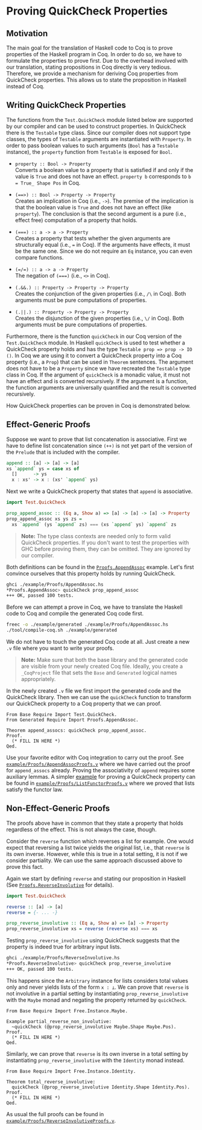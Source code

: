 # Proving QuickCheck Properties

## Motivation

The main goal for the translation of Haskell code to Coq is to prove properties of the Haskell program in Coq.
In order to do so, we have to formulate the properties to prove first.
Due to the overhead involved with our translation, stating propositions in Coq directly is very tedious.
Therefore, we provide a mechanism for deriving Coq properties from QuickCheck properties.
This allows us to state the proposition in Haskell instead of Coq.

## Writing QuickCheck Properties

The functions from the `Test.QuickCheck` module listed below are supported by our compiler and can be used to construct properties.
In QuickCheck there is the `Testable` type class.
Since our compiler does not support type classes, the types of `Testable` arguments are instantiated with `Property`.
In order to pass boolean values to such arguments (`Bool` has a `Testable` instance), the `property` function from `Testable` is exposed for `Bool`.

 - `property :: Bool -> Property`  
   Converts a boolean value to a property that is satisfied if and only if the value is `True` and does not have an effect.
   `property b` corresponds to `b = True_ Shape Pos` in Coq.

 - `(==>) :: Bool -> Property -> Property`  
   Creates an implication in Coq (i.e., `->`).
   The premise of the implication is that the boolean value is `True` and does not have an effect (like `property`).
   The conclusion is that the second argument is a pure (i.e., effect free) computation of a property that holds.

 - `(===) :: a -> a -> Property`  
   Creates a property that tests whether the given arguments are structurally equal (i.e., `=` in Coq).
   If the arguments have effects, it must be the same one.
   Since we do not require an `Eq` instance, you can even compare functions.

 - `(=/=) :: a -> a -> Property`  
   The negation of `(===)` (i.e., `<>` in Coq).

 - `(.&&.) :: Property -> Property -> Property`  
   Creates the conjunction of the given properties (i.e., `/\` in Coq).
   Both arguments must be pure computations of properties.

 - `(.||.) :: Property -> Property -> Property`  
   Creates the disjunction of the given properties (i.e., `\/` in Coq).
   Both arguments must be pure computations of properties.

Furthermore, there is the function `quickCheck` in our Coq version of the `Test.QuickCheck` module.
In Haskell `quickCheck` is used to test whether a QuickCheck property holds and has the type
`Testable prop => prop -> IO ()`.
In Coq we are using it to convert a QuickCheck property into a Coq property (i.e., a `Prop`) that can be used in `Theorem` sentences.
The argument does not have to be a `Property` since we have recreated the `Testable` type class in Coq.
If the argument of `quickCheck` is a monadic value, it must not have an effect and is converted recursively.
If the argument is a function, the function arguments are universally quantified and the result is converted recursively.

How QuickCheck properties can be proven in Coq is demonstrated below.

## Effect-Generic Proofs

Suppose we want to prove that list concatenation is associative.
First we have to define list concatenation since `(++)` is not yet part of the version of the `Prelude` that is included with the compiler.

```haskell
append :: [a] -> [a] -> [a]
xs `append` ys = case xs of
  []      -> ys
  x : xs' -> x : (xs' `append` ys)
```

Next we write a QuickCheck property that states that `append` is associative.

```haskell
import Test.QuickCheck

prop_append_assoc :: (Eq a, Show a) => [a] -> [a] -> [a] -> Property
prop_append_assoc xs ys zs =
  xs `append` (ys `append` zs) === (xs `append` ys) `append` zs
```

> **Note:** The type class contexts are needed only to form valid  QuickCheck properties.
> If you don't want to test the properties with GHC before proving them, they can be omitted.
> They are ignored by our compiler.

Both definitions can be found in the [`Proofs.AppendAssoc`][`example/Proofs/AppendAssoc.hs`] example.
Let's first convince ourselves that this property holds by running QuickCheck.

```bash
ghci ./example/Proofs/AppendAssoc.hs
*Proofs.AppendAssoc> quickCheck prop_append_assoc
+++ OK, passed 100 tests.
```

Before we can attempt a prove in Coq, we have to translate the Haskell code to Coq and compile the generated Coq code first.

```bash
freec -o ./example/generated ./example/Proofs/AppendAssoc.hs
./tool/compile-coq.sh ./example/generated
```

We do not have to touch the generated Coq code at all.
Just create a new `.v` file where you want to write your proofs.

> **Note:** Make sure that both the base library and the generated code are visible from your newly created Coq file.
> Ideally, you create a `_CoqProject` file that sets the `Base` and `Generated` logical names appropriately.

In the newly created `.v` file we first import the generated code and the QuickCheck library.
Then we can use the `quickCheck` function to transform our QuickCheck property to a Coq property that we can proof.

```coq
From Base Require Import Test.QuickCheck.
From Generated Require Import Proofs.AppendAssoc.

Theorem append_assocs: quickCheck prop_append_assoc.
Proof.
  (* FILL IN HERE *)
Qed.
```

Use your favorite editor with Coq integration to carry out the proof.
See [`example/Proofs/AppendAssocProofs.v`][] where we have carried out the proof for `append_assocs` already.
Proving the associativity of `append` requires some auxiliary lemmas.
A simpler [example][`example/Proofs/ListFunctor.hs`] for proving a QuickCheck property can be found in [`example/Proofs/ListFunctorProofs.v`][] where we proved that lists satisfy the functor law.

## Non-Effect-Generic Proofs

The proofs above have in common that they state a property that holds regardless of the effect.
This is not always the case, though.

Consider the `reverse` function which reverses a list for example.
One would expect that reversing a list twice yields the original list, i.e., that `reverse` is its own inverse.
However, while this is true in a total setting, it is not if we consider partiality.
We can use the same approach discussed above to prove this fact.

Again we start by defining `reverse` and stating our proposition in Haskell (See [`Proofs.ReverseInvolutive`][`example/Proofs/ReverseInvolutive.hs`] for details).

```haskell
import Test.QuickCheck

reverse :: [a] -> [a]
reverse = {- ... -}

prop_reverse_involutive :: (Eq a, Show a) => [a] -> Property
prop_reverse_involutive xs = reverse (reverse xs) === xs
```

Testing `prop_reverse_involutive` using QuickCheck suggests that the property is indeed true for arbitrary input lists.

```bash
ghci ./example/Proofs/ReverseInvolutive.hs
*Proofs.ReverseInvolutive> quickCheck prop_reverse_involutive
+++ OK, passed 100 tests.
```

This happens since the `Arbitrary` instance for lists considers total values only and never yields lists of the form
`x : ⊥`.
We can prove that `reverse` is not involutive in a partial setting by instantiating `prop_reverse_involutive` with the `Maybe` monad and negating the property returned by `quickCheck`.

```coq
From Base Require Import Free.Instance.Maybe.

Example partial_reverse_non_involutive:
  ~quickCheck (@prop_reverse_involutive Maybe.Shape Maybe.Pos).
Proof.
  (* FILL IN HERE *)
Qed.
```

Similarly, we can prove that `reverse` is its own inverse in a total setting by instantiating `prop_reverse_involutive` with the `Identity` monad instead.

```coq
From Base Require Import Free.Instance.Identity.

Theorem total_reverse_involutive:
  quickCheck (@prop_reverse_involutive Identity.Shape Identity.Pos).
Proof.
  (* FILL IN HERE *)
Qed.
```

As usual the full proofs can be found in [`example/Proofs/ReverseInvolutiveProofs.v`][].

[`example/Proofs/AppendAssoc.hs`]:
  ../example/Proofs/AppendAssoc.hs
  "Free Compiler Examples — Associativity of Append"
[`example/Proofs/AppendAssocProofs.v`]:
  ../example/Proofs/AppendAssocProofs.v
  "Free Compiler Examples — Associativity of Append — Proofs"

[`example/Proofs/ListFunctor.hs`]:
  ../example/Proofs/ListFunctor.hs
  "Free Compiler Examples — List Functor Laws"
[`example/Proofs/ListFunctorProofs.v`]:
  ../example/Proofs/ListFunctorProofs.v
  "Free Compiler Examples — List Functor Laws — Proofs"
[`example/Proofs/ReverseInvolutive.hs`]:
  ../example/Proofs/ReverseInvolutive.hs
  "Free Compiler Examples — Reverse is (non-)Involutive"
[`example/Proofs/ReverseInvolutiveProofs.v`]:
  ../example/Proofs/ReverseInvolutiveProofs.v
  "Free Compiler Examples — Reverse is (non-)Involutive — Proofs"
